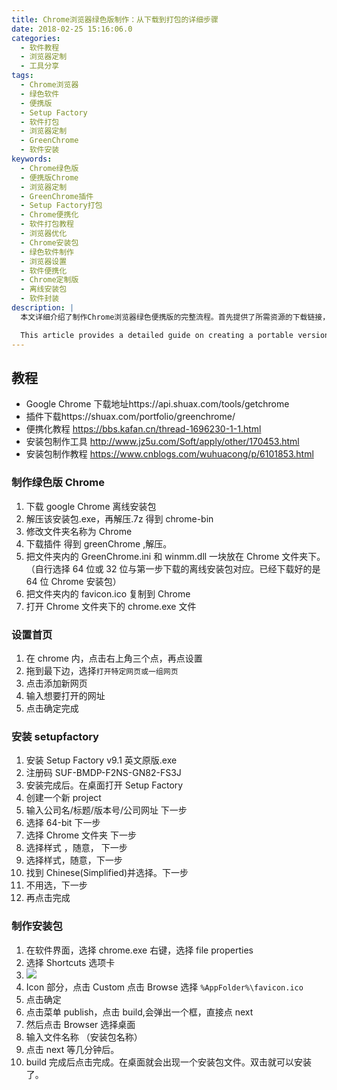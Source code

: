 ```yaml
---
title: Chrome浏览器绿色版制作：从下载到打包的详细步骤
date: 2018-02-25 15:16:06.0
categories:
  - 软件教程
  - 浏览器定制
  - 工具分享
tags:
  - Chrome浏览器
  - 绿色软件
  - 便携版
  - Setup Factory
  - 软件打包
  - 浏览器定制
  - GreenChrome
  - 软件安装
keywords:
  - Chrome绿色版
  - 便携版Chrome
  - 浏览器定制
  - GreenChrome插件
  - Setup Factory打包
  - Chrome便携化
  - 软件打包教程
  - 浏览器优化
  - Chrome安装包
  - 绿色软件制作
  - 浏览器设置
  - 软件便携化
  - Chrome定制版
  - 离线安装包
  - 软件封装
description: |
  本文详细介绍了制作Chrome浏览器绿色便携版的完整流程。首先提供了所需资源的下载链接，包括Chrome离线安装包、GreenChrome插件等。接着详细说明了绿色版Chrome的制作步骤，从安装包解压、文件配置到插件整合的每个环节。文章还包含了浏览器首页设置的具体操作方法。重点介绍了使用Setup Factory制作安装包的详细过程，包括软件安装、注册、项目创建、文件配置等关键步骤，并提供了图文说明。最后展示了如何设置安装包图标、生成最终的便携版安装程序。整个教程注重实用性和可操作性，帮助用户轻松创建个性化的Chrome便携版。

  This article provides a detailed guide on creating a portable version of Google Chrome browser. It begins with providing download links for necessary resources, including Chrome offline installer and GreenChrome plugin. The article then explains the step-by-step process of creating a portable Chrome version, covering everything from package extraction and file configuration to plugin integration. It includes specific instructions for setting up the browser's homepage. The main focus is on the detailed process of creating an installation package using Setup Factory, including software installation, registration, project creation, and file configuration, complete with visual instructions. Finally, it demonstrates how to set up the installation package icon and generate the final portable installation program. The entire tutorial emphasizes practicality and operability, helping users easily create a personalized portable version of Chrome.
---
```


## 教程

- Google Chrome 下载地址https://api.shuax.com/tools/getchrome
- 插件下载https://shuax.com/portfolio/greenchrome/
- 便携化教程 https://bbs.kafan.cn/thread-1696230-1-1.html
- 安装包制作工具 http://www.jz5u.com/Soft/apply/other/170453.html
- 安装包制作教程 https://www.cnblogs.com/wuhuacong/p/6101853.html
  <!--more-->

### 制作绿色版 Chrome

1. 下载 google Chrome 离线安装包
2. 解压该安装包.exe，再解压.7z 得到 chrome-bin
3. 修改文件夹名称为 Chrome
4. 下载插件 得到 greenChrome ,解压。
5. 把文件夹内的 GreenChrome.ini 和 winmm.dll 一块放在 Chrome 文件夹下。（自行选择 64 位或 32 位与第一步下载的离线安装包对应。已经下载好的是 64 位 Chrome 安装包）
6. 把文件夹内的 favicon.ico 复制到 Chrome
7. 打开 Chrome 文件夹下的 chrome.exe 文件

### 设置首页

1. 在 chrome 内，点击右上角三个点，再点设置
2. 拖到最下边，选择`打开特定网页或一组网页`
3. 点击添加新网页
4. 输入想要打开的网址
5. 点击确定完成

### 安装 setupfactory

1. 安装 Setup Factory v9.1 英文原版.exe
2. 注册码 SUF-BMDP-F2NS-GN82-FS3J
3. 安装完成后。在桌面打开 Setup Factory
4. 创建一个新 project
5. 输入公司名/标题/版本号/公司网址 下一步
6. 选择 64-bit 下一步
7. 选择 Chrome 文件夹 下一步
8. 选择样式 ，随意， 下一步
9. 选择样式，随意，下一步
10. 找到 Chinese(Simplified)并选择。下一步
11. 不用选，下一步
12. 再点击完成

### 制作安装包

1. 在软件界面，选择 chrome.exe 右键，选择 file properties
2. 选择 Shortcuts 选项卡
3. ![](https://i.loli.net/2018/10/26/5bd26396688d5.png)
4. Icon 部分，点击 Custom 点击 Browse 选择 `%AppFolder%\favicon.ico`
5. 点击确定
6. 点击菜单 publish，点击 build,会弹出一个框，直接点 next
7. 然后点击 Browser 选择桌面
8. 输入文件名称 （安装包名称）
9. 点击 next 等几分钟后。
10. build 完成后点击完成。在桌面就会出现一个安装包文件。双击就可以安装了。
